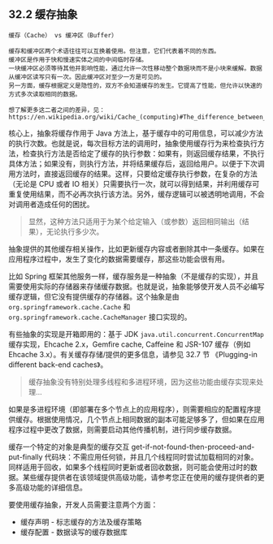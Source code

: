 ## 32.2 缓存抽象

```
缓存（Cache） vs 缓冲区（Buffer）

缓存和缓冲区两个术语往往可以互换着使用。但注意，它们代表着不同的东西。
缓冲区是作用于快和慢速实体之间的中间临时存储。
一块缓冲区必须等待其他并影响性能，通过允许一次性移动整个数据块而不是小块来缓解。数据从缓冲区读写只有一次。因此缓冲区对至少一方是可见的。
另一方面，缓存根据定义是隐性的，双方不会知道缓存的发生。它提高了性能，但允许以快速的方式多次读取相同的数据。

想了解更多这二者之间的差异，见：https://en.wikipedia.org/wiki/Cache_(computing)#The_difference_between_buffer_and_cache
```

核心上，抽象将缓存作用于 Java 方法上，基于缓存中的可用信息，可以减少方法的执行次数。也就是说，每次目标方法的调用时，抽象使用缓存行为来检查执行方法，检查执行方法是否给定了缓存的执行参数：如果有，则返回缓存结果，不执行具体方法；如果没有，则执行方法，并将结果缓存后，返回给用户。以便于下次调用方法时，直接返回缓存的结果。这样，只要给定缓存执行参数，在复杂的方法（无论是 CPU 或者 IO 相关）只需要执行一次，就可以得到结果，并利用缓存可重复使用结果，而不必再次执行该方法。另外，缓存逻辑可以被透明地调用，不会对调用者造成任何的困扰。

> 显然，这种方法只适用于为某个给定输入（或参数）返回相同输出（结果），无论执行多少次。

抽象提供的其他缓存相关操作，比如更新缓存内容或者删除其中一条缓存。如果在应用程序过程中，发生了变化的数据需要缓存，那这些功能会很有用。

比如 Spring 框架其他服务一样，缓存服务是一种抽象（不是缓存的实现），并且需要使用实际的存储器来存储缓存数据。也就是说，抽象能够使开发人员不必编写缓存逻辑，但它没有提供缓存的存储器。这个抽象是由 `org.springframework.cache.Cache` 和 `org.springframework.cache.CacheManager` 接口实现的。

有些抽象的实现是开箱即用的：基于 JDK `java.util.concurrent.ConcurrentMap` 缓存实现，Ehcache 2.x，Gemfire cache, Caffeine 和 JSR-107 缓存（例如 Ehcache 3.x）。有关缓存存储/提供的更多信息，请参见 32.7 节 《Plugging-in different back-end caches》。

> 缓存抽象没有特别处理多线程和多进程环境，因为这些功能由缓存实现来处理...

如果是多进程环境（即部署在多个节点上的应用程序），则需要相应的配置程序提供缓存。根据使用情况，几个节点上相同数据的副本可能足够多了，但如果在应用程序过程中更改了数据，则需要启动其他传播机制，进行同步缓存数据。

缓存一个特定的对象是典型的缓存交互 get-if-not-found-then-proceed-and-put-finally 代码块：不需应用任何锁，并且几个线程同时尝试加载相同的对象。同样适用于回收，如果多个线程同时更新或者回收数据，则可能会使用过时的数据。某些缓存提供者在该领域提供高级功能，请参考您正在使用的缓存提供者的更多高级功能的详细信息。

要使用缓存抽象，开发人员需要注意两个方面：

* 缓存声明 - 标志缓存的方法及缓存策略
* 缓存配置 - 数据读写的缓存数据库